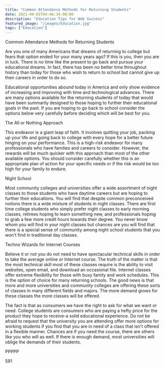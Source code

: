 ```yaml
---
title: "Common Attendance Methods for Returning Students"
date: 2021-09-01T04:46:34-08:00
description: "Education Tips for Web Success"
featured_image: "/images/Education.jpg"
tags: ["Education"]
---
```


Common Attendance Methods for Returning Students

Are you one of many Americans that dreams of returning to college but fears that option ended for your many years ago? If this is you, then you are in luck. There is no time like the present to go back and pursue your educational dreams. In fact, there has been no better time throughout history than today for those who wish to return to school but cannot give up their careers in order to do so. 

Educational opportunities abound today in America and only show evidence of increasing and improving with time and technological advances. There are many options available for the returning students of today that would have been summarily designed to those hoping to further their educational goals in the past. If you are hoping to go back to school consider the options below very carefully before deciding which will be best for you.

The All or Nothing Approach

This endeavor is a giant leap of faith. It involves quitting your job, packing up your life and going back to college with every hope for a better future hinging on your performance. This is a high-risk endeavor for many professionals who have families and careers to consider. However, the rewards will be much quicker with this approach than most of the other available options. You should consider carefully whether this is an appropriate plan of action for your specific needs or if the risk would be too high for your family to endure.

Night School 

Most community colleges and universities offer a wide assortment of night classes to those students who have daytime careers but are hoping to further their educations. You will find that despite common preconceived notions there is a wide mixture of students in night classes. There are first time college students who simply prefer night classes to early morning classes, retirees hoping to learn something new, and professionals hoping to grab a few more credit hours towards their degree. You never know whom you will find in your night classes but chances are you will find that there is a special sense of community among night school students that you won't find in traditional day classes.

Techno Wizards for Internet Courses

Believe it or not you do not need to have spectacular technical skills in order to take the average online or Internet course. The truth of the matter is that the most technical skill most of these classes require is the ability to visit websites, open email, and download an occasional file. Internet classes offer extreme flexibility for those with busy family and work schedules. This is the option of choice for many returning schools. The good news is that more and more universities and community colleges are offering these sorts of classes in many different fields and majors. The more demand grows for these classes the more classes will be offered.

The fact is that as consumers we have the right to ask for what we want or need. College students are consumers who are paying a hefty price for the product they hope to receive-a solid educational experience. Do not be afraid to request that the university you are attending offer more options for working students if you find that you are in need of a class that isn't offered in a flexible manner. Chances are if you need the course, there are others like you who will as well. If there is enough demand, most universities will oblige the demands of their students.

PPPPP

591


